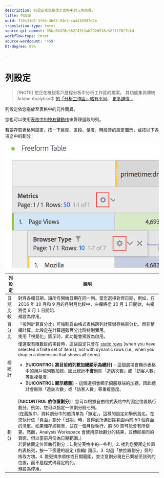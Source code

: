```yaml
---
description: 列設定依您拖放至表格中的元件而異。
title: 列設定
uuid: f30c31d5-1fd4-4b93-94c3-ca441099fe2e
translation-type: tm+mt
source-git-commit: 05bc0b378c962f4513ab292d518e32f5f70f7dfd
workflow-type: tm+mt
source-wordcount: '459'
ht-degree: 89%

---
```



# 列設定

>[!NOTE] 您正在檢視客戶歷程分析中分析工作區的檔案。 其功能集與傳統Adobe Analytics中 [的「分析工作區」略有不同](https://docs.adobe.com/content/help/zh-Hant/analytics/analyze/analysis-workspace/home.html)。 [更多詳情...](/help/getting-started/cja-aa.md)

列設定依您拖放至表格中的元件而異。

您也可以使用[表格中的按右鍵動作](/help/analysis-workspace/visualizations/freeform-table.md)來管理選取的列。

若要存取表格列設定，按一下維度、區段、量度、時段旁的設定圖示，或按以下各項之中的劃分：

![](assets/row-settings.png)

| 列設定 | 說明 |
|--- |--- |
| 日期比較 | 對齊各欄日期，讓所有開始日期在同一列。當您選擇對齊日期，例如，在 2016 年 10 月和 9 月的月對月比較中，左欄將從 10 月 1 日開始，右欄將從 9 月 1 日開始.<br>預設為停用。 |
| 百分比 | 「按列計算百分比」可強制自由格式表格跨列計算儲存格百分比，而非整欄計算。此設定在計算趨勢百分比時特別實用。<br>使用「視覺化」圖示時，此功能會預設為啟用。 |
| 欄總計 | 僅選取有限數目的項目時，這些設定只會在 [static rows](/help/analysis-workspace/build-workspace-project/column-row-settings/manual-vs-dynamic-rows.md) (when you have selected a finite set of items), not with dynamic rows (i.e., when you drop in a dimension that shows all items).<ul><li>**[!UICONTROL 將目前的列數加總顯示為總計]** - 這個選項會顯示表格中的用戶端列數加總，因此總計&#x200B;**不會**&#x200B;刪除「造訪次數」或「訪客人數」等重複量度。</li><li>**[!UICONTROL 顯示總量]** - 這個選項會顯示伺服器端的加總，因此總計會刪除「造訪次數」或「訪客人數」等重複量度。</li></ul> |
| 劃分 | **[!UICONTROL 依位置劃分]**：您可以根據自由格式表格中的固定位置執行劃分。例如，您可以指定一律劃分前七列。<br>(在舊版中，資料劃分中的值清單為「鎖定」。這樣的設定如舉例說名，在您執行依「頁面」劃分「日期」時，會得到所選日期範圍內前 50 個頁面的清單。如果儲存該報表，並在一個月後執行，前 50 頁可能會有所變更。然而，Analysis Workspace 會使用原始劃分的結果，並傳回相同的頁面，但以當前月份為日期範圍。)<br>若要依固定位置執行劃分：1.劃分表格中的一些列。2. 找到您要固定位置的表格列，按一下旁邊的設定 (齒輪) 圖示。3. 勾選「依位置劃分」旁的核取方塊。4. 變更排序順序或日期範圍，並注意劃分現在已繫結至該列的位置，而不是程式碼寫定的列。<br>預設為停用。 |